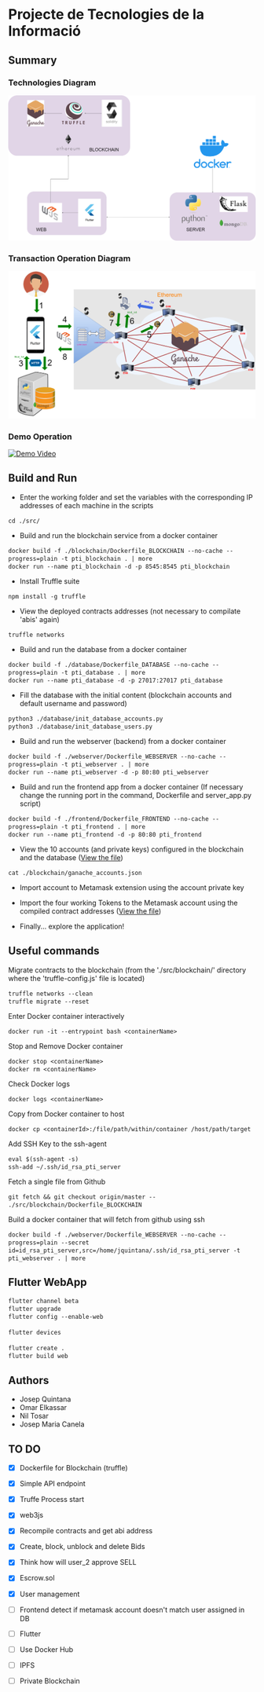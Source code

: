 # Projecte de Tecnologies de la Informació

## Summary

### Technologies Diagram

![Technologies Diagram](doc/diagram_tech.png)

### Transaction Operation Diagram

![Operation Diagram](doc/diagram_operation.png)

### Demo Operation

[![Demo Video](doc/demo.gif)](https://user-images.githubusercontent.com/22714366/196254183-c69b154e-46b4-485b-b2b2-693523159c6e.mp4)

## Build and Run

- Enter the working folder and set the variables with the corresponding IP addresses of each machine in the scripts
```
cd ./src/
```

- Build and run the blockchain service from a docker container
```
docker build -f ./blockchain/Dockerfile_BLOCKCHAIN --no-cache --progress=plain -t pti_blockchain . | more
docker run --name pti_blockchain -d -p 8545:8545 pti_blockchain
```

- Install Truffle suite 
```
npm install -g truffle
```

- View the deployed contracts addresses (not necessary to compilate 'abis' again)
```
truffle networks 
```

- Build and run the database from a docker container
```
docker build -f ./database/Dockerfile_DATABASE --no-cache --progress=plain -t pti_database . | more
docker run --name pti_database -d -p 27017:27017 pti_database
```

- Fill the database with the initial content (blockchain accounts and default username and password)
```
python3 ./database/init_database_accounts.py
python3 ./database/init_database_users.py
```

- Build and run the webserver (backend) from a docker container
```
docker build -f ./webserver/Dockerfile_WEBSERVER --no-cache --progress=plain -t pti_webserver . | more
docker run --name pti_webserver -d -p 80:80 pti_webserver
```

- Build and run the frontend app from a docker container (If necessary change the running port in the command, Dockerfile and server_app.py script)
```
docker build -f ./frontend/Dockerfile_FRONTEND --no-cache --progress=plain -t pti_frontend . | more
docker run --name pti_frontend -d -p 80:80 pti_frontend
```

- View the 10 accounts (and private keys) configured in the blockchain and the database ([View the file](./src/blockchain/ganache_accounts.json))
```
cat ./blockchain/ganache_accounts.json
```

- Import account to Metamask extension using the account private key 

- Import the four working Tokens to the Metamask account using the compiled contract addresses ([View the file](./src/blockchain/SmartContract_Addresses.md))

- Finally... explore the application!


## Useful commands


Migrate contracts to the blockchain (from the './src/blockchain/' directory where the 'truffle-config.js' file is located)
```
truffle networks --clean
truffle migrate --reset
```

Enter Docker container interactively
```
docker run -it --entrypoint bash <containerName>
```

Stop and Remove Docker container
```
docker stop <containerName>
docker rm <containerName>
```

Check Docker logs
```
docker logs <containerName>
```

Copy from Docker container to host
```
docker cp <containerId>:/file/path/within/container /host/path/target
```

Add SSH Key to the ssh-agent
```
eval $(ssh-agent -s)
ssh-add ~/.ssh/id_rsa_pti_server
```

Fetch a single file from Github
```
git fetch && git checkout origin/master -- ./src/blockchain/Dockerfile_BLOCKCHAIN
```

Build a docker container that will fetch from github using ssh
```
docker build -f ./webserver/Dockerfile_WEBSERVER --no-cache --progress=plain --secret id=id_rsa_pti_server,src=/home/jquintana/.ssh/id_rsa_pti_server -t pti_webserver . | more
```


## Flutter WebApp

```
flutter channel beta
flutter upgrade
flutter config --enable-web

flutter devices

flutter create .
flutter build web
```


## Authors

- Josep Quintana
- Omar Elkassar
- Nil Tosar
- Josep Maria Canela


## TO DO

- [x] Dockerfile for Blockchain (truffle)
- [x] Simple API endpoint
- [x] Truffe Process start
- [x] web3js
- [x] Recompile contracts and get abi address
- [x] Create, block, unblock and delete Bids
- [x] Think how will user_2 approve SELL
- [x] Escrow.sol
- [x] User management
- [ ] Frontend detect if metamask account doesn't match user assigned in DB
- [ ] Flutter
- [ ] Use Docker Hub
- [ ] IPFS
- [ ] Private Blockchain

